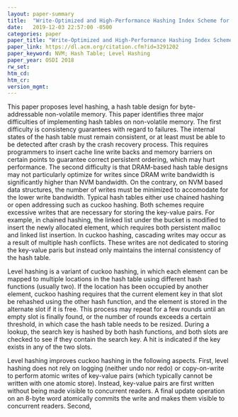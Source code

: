 ```yaml
---
layout: paper-summary
title:  "Write-Optimized and High-Performance Hashing Index Scheme for Persistent Memory"
date:   2019-12-03 22:57:00 -0500
categories: paper
paper_title: "Write-Optimized and High-Performance Hashing Index Scheme for Persistent Memory"
paper_link: https://dl.acm.org/citation.cfm?id=3291202
paper_keyword: NVM; Hash Table; Level Hashing
paper_year: OSDI 2018
rw_set:
htm_cd:
htm_cr:
version_mgmt:
---
```


This paper proposes level hashing, a hash table design for byte-addressable non-volatile memory. This paper identifies three
major difficulties of implementing hash tables on non-volatile memory. The first difficulty is consistency guarantees with
regard to failures. The internal states of the hash table must remain consistent, or at least must be able to be detected
after crash by the crash recovery process. This requires programmers to insert cache line write backs and memory barriers
on certain points to guarantee correct persistent ordering, which may hurt performance. The second difficulty is that DRAM-based
hash table designs may not particularly optimize for writes since DRAM write bandwidth is significantly higher than NVM 
bandwidth. On the contrary, on NVM based data structures, the number of writes must be minimized to accomodate for the lower
write bandwidth. Typical hash tables either use chained hashing or open addressing such as cuckoo hashing. Both schemes 
require excessive writes that are necessary for storing the key-value pairs. For example, in chained hashing, the linked
list under the bucket is modified to insert the newly allocated element, which requires both persistent malloc and linked 
list insertion. In cuckoo hashing, cascading writes may occur as a result of multiple hash conflicts. These writes are
not dedicated to storing the key-value paris but instead only maintains the internal consistency of the hash table.

Level hashing is a variant of cuckoo hashing, in which each element can be mapped to multiple locations in the hash table
using different hash functions (usually two). If the location has been occupied by another element, cuckoo hashing requires 
that the current element key in that slot be rehashed using the other hash function, and the element is stored in the alternate 
slot if it is free. This process may repeat for a few rounds until an empty slot is finally found, or the number of rounds 
exceeds a certain threshold, in which case the hash table needs to be resized. During a lookup, the search key is hashed by
both hash functions, and both slots are checked to see if they contain the search key. A hit is indicated if the key exists
in any of the two slots.

Level hashing improves cuckoo hashing in the following aspects. First, level hashing does not rely on logging (neither undo
nor redo) or copy-on-write to perform atomic writes of key-value pairs (which typically cannot be written with one atomic
store). Instead, key-value pairs are first written without being made visible to concurrent readers. A final update operation
on an 8-byte word atomically commits the write and makes them visible to concurrent readers. Second, 